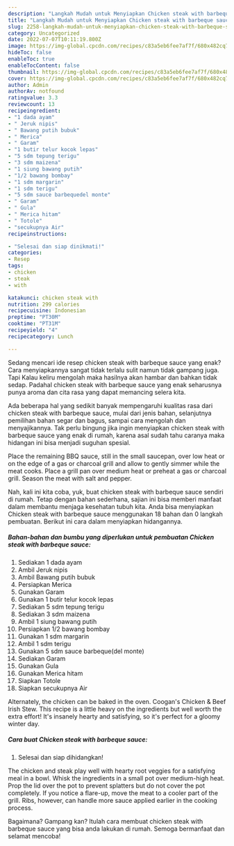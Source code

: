```yaml
---
description: "Langkah Mudah untuk Menyiapkan Chicken steak with barbeque sauce yang Menggugah Selera, Buat Buka Puasa Bikin Ngiler"
title: "Langkah Mudah untuk Menyiapkan Chicken steak with barbeque sauce yang Menggugah Selera, Buat Buka Puasa Bikin Ngiler"
slug: 2258-langkah-mudah-untuk-menyiapkan-chicken-steak-with-barbeque-sauce-yang-menggugah-selera-buat-buka-puasa-bikin-ngiler
category: Uncategorized
date: 2022-07-07T10:11:19.800Z
image: https://img-global.cpcdn.com/recipes/c83a5eb6fee7af7f/680x482cq70/chicken-steak-with-barbeque-sauce-foto-resep-utama.jpg
hideToc: false
enableToc: true
enableTocContent: false
thumbnail: https://img-global.cpcdn.com/recipes/c83a5eb6fee7af7f/680x482cq70/chicken-steak-with-barbeque-sauce-foto-resep-utama.jpg
cover: https://img-global.cpcdn.com/recipes/c83a5eb6fee7af7f/680x482cq70/chicken-steak-with-barbeque-sauce-foto-resep-utama.jpg
author: Admin
authorAv: notfound
ratingvalue: 3.3
reviewcount: 13
recipeingredient:
- "1 dada ayam"
- " Jeruk nipis"
- " Bawang putih bubuk"
- " Merica"
- " Garam"
- "1 butir telur kocok lepas"
- "5 sdm tepung terigu"
- "3 sdm maizena"
- "1 siung bawang putih"
- "1/2 bawang bombay"
- "1 sdm margarin"
- "1 sdm terigu"
- "5 sdm sauce barbequedel monte"
- " Garam"
- " Gula"
- " Merica hitam"
- " Totole"
- "secukupnya Air"
recipeinstructions:

- "Selesai dan siap dinikmati!"
categories:
- Resep
tags:
- chicken
- steak
- with

katakunci: chicken steak with 
nutrition: 299 calories
recipecuisine: Indonesian
preptime: "PT30M"
cooktime: "PT31M"
recipeyield: "4"
recipecategory: Lunch

---
```



Sedang mencari ide resep chicken steak with barbeque sauce yang enak? Cara menyiapkannya sangat tidak terlalu sulit namun tidak gampang juga. Tapi Kalau keliru mengolah maka hasilnya akan hambar dan bahkan tidak sedap. Padahal chicken steak with barbeque sauce yang enak seharusnya punya aroma dan cita rasa yang dapat memancing selera kita.


Ada beberapa hal yang sedikit banyak mempengaruhi kualitas rasa dari chicken steak with barbeque sauce, mulai dari jenis bahan, selanjutnya pemilihan bahan segar dan bagus, sampai cara mengolah dan menyajikannya. Tak perlu bingung jika ingin menyiapkan chicken steak with barbeque sauce yang enak di rumah, karena asal sudah tahu caranya maka hidangan ini bisa menjadi suguhan spesial.

Place the remaining BBQ sauce, still in the small saucepan, over low heat or on the edge of a gas or charcoal grill and allow to gently simmer while the meat cooks. Place a grill pan over medium heat or preheat a gas or charcoal grill. Season the meat with salt and pepper.


Nah, kali ini kita coba, yuk, buat chicken steak with barbeque sauce sendiri di rumah. Tetap dengan bahan sederhana, sajian ini bisa memberi manfaat dalam membantu menjaga kesehatan tubuh kita. Anda bisa menyiapkan Chicken steak with barbeque sauce menggunakan 18 bahan dan 0 langkah pembuatan. Berikut ini cara dalam menyiapkan hidangannya.

<!--inarticleads1-->

##### Bahan-bahan dan bumbu yang diperlukan untuk pembuatan Chicken steak with barbeque sauce:

1. Sediakan 1 dada ayam
1. Ambil  Jeruk nipis
1. Ambil  Bawang putih bubuk
1. Persiapkan  Merica
1. Gunakan  Garam
1. Gunakan 1 butir telur kocok lepas
1. Sediakan 5 sdm tepung terigu
1. Sediakan 3 sdm maizena
1. Ambil 1 siung bawang putih
1. Persiapkan 1/2 bawang bombay
1. Gunakan 1 sdm margarin
1. Ambil 1 sdm terigu
1. Gunakan 5 sdm sauce barbeque(del monte)
1. Sediakan  Garam
1. Gunakan  Gula
1. Gunakan  Merica hitam
1. Siapkan  Totole
1. Siapkan secukupnya Air


Alternately, the chicken can be baked in the oven. Coogan&#39;s Chicken &amp; Beef Irish Stew. This recipe is a little heavy on the ingredients but well worth the extra effort! It&#39;s insanely hearty and satisfying, so it&#39;s perfect for a gloomy winter day. 

<!--inarticleads2-->

##### Cara buat Chicken steak with barbeque sauce:


1. Selesai dan siap dihidangkan!

The chicken and steak play well with hearty root veggies for a satisfying meal in a bowl. Whisk the ingredients in a small pot over medium-high heat. Prop the lid over the pot to prevent splatters but do not cover the pot completely. If you notice a flare-up, move the meat to a cooler part of the grill. Ribs, however, can handle more sauce applied earlier in the cooking process. 

Bagaimana? Gampang kan? Itulah cara membuat chicken steak with barbeque sauce yang bisa anda lakukan di rumah. Semoga bermanfaat dan selamat mencoba!
